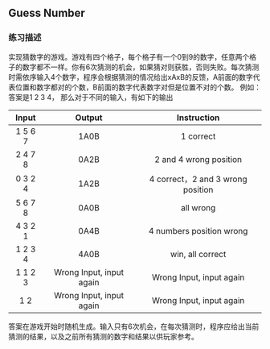 ## Guess Number

### 练习描述

实现猜数字的游戏。游戏有四个格子，每个格子有一个0到9的数字，任意两个格子的数字都不一样。你有6次猜测的机会，如果猜对则获胜，否则失败。每次猜测时需依序输入4个数字，程序会根据猜测的情况给出xAxB的反馈，A前面的数字代表位置和数字都对的个数，B前面的数字代表数字对但是位置不对的个数。
例如：答案是1 2 3 4， 那么对于不同的输入，有如下的输出


| Input | Output | Instruction |
|:---:|:---:|:---:|
| 1 5 6 7 | 1A0B | 1 correct
| 2 4 7 8 | 0A2B | 2 and 4 wrong position
| 0 3 2 4 | 1A2B | 4 correct，2 and 3 wrong position
| 5 6 7 8 | 0A0B | all wrong
| 4 3 2 1 | 0A4B | 4 numbers position wrong
| 1 2 3 4 | 4A0B | win, all correct
| 1 1 2 3 | Wrong Input, input again | Wrong Input, input again
| 1 2 | Wrong Input, input again | Wrong Input, input again

答案在游戏开始时随机生成。输入只有6次机会，在每次猜测时，程序应给出当前猜测的结果，以及之前所有猜测的数字和结果以供玩家参考。
